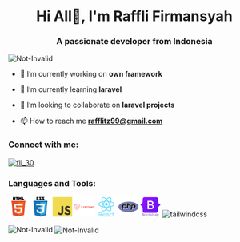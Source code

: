 <h1 align="center">Hi All👋, I'm Raffli Firmansyah</h1>
<h3 align="center">A passionate developer from Indonesia</h3>

<p align="left"> <img src="https://komarev.com/ghpvc/?username=Not-Invalid&label=Profile%20views&color=0e75b6&style=flat" alt="Not-Invalid" /> </p>

- 🔭 I’m currently working on **own framework**

- 🌱 I’m currently learning **laravel**

- 👯 I’m looking to collaborate on **laravel projects**

- 📫 How to reach me **rafflitz99@gmail.com**


<h3 align="left">Connect with me:</h3>
<p align="left">
<a href="https://instagram.com/r_flii5" target="blank"><img align="center" src="https://raw.githubusercontent.com/rahuldkjain/github-profile-readme-generator/master/src/images/icons/Social/instagram.svg" alt="fli_30" height="30" width="40" /></a>
</p>

<h3 align="left">Languages and Tools:</h3>
<p align="left">
    <img src="https://raw.githubusercontent.com/devicons/devicon/master/icons/html5/html5-original-wordmark.svg" alt="html5" width="40" height="40"/>
    <img src="https://raw.githubusercontent.com/devicons/devicon/master/icons/css3/css3-original-wordmark.svg" alt="css3" width="40" height="40"/>
    <img src="https://raw.githubusercontent.com/devicons/devicon/master/icons/javascript/javascript-original.svg" alt="javascript" width="40" height="40"/>
    <img src="https://raw.githubusercontent.com/devicons/devicon/master/icons/laravel/laravel-original-wordmark.svg" alt="laravel" width="40" height="40"/>
    <img src="https://raw.githubusercontent.com/devicons/devicon/master/icons/react/react-original-wordmark.svg" alt="react" width="40" height="40"/>
    <img src="https://raw.githubusercontent.com/devicons/devicon/master/icons/php/php-original.svg" alt="php" width="40" height="40"/>
    <img src="https://raw.githubusercontent.com/devicons/devicon/master/icons/bootstrap/bootstrap-original-wordmark.svg" alt="bootstrap" width="40" height="40"/>
    <img src="https://cdn.jsdelivr.net/gh/devicons/devicon@latest/icons/tailwindcss/tailwindcss-original-wordmark.svg" alt="tailwindcss" width="40" height="40" />
          
</p>

<p><img align="left" src="https://github-readme-stats.vercel.app/api/top-langs?username=Not-Invalid&show_icons=true&locale=en&layout=compact" alt="Not-Invalid" /></p>

<p>&nbsp;<img align="center" src="https://github-readme-stats.vercel.app/api?username=Not-Invalid&show_icons=true&locale=en" alt="Not-Invalid" /></p>

